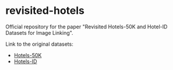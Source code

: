 # revisited-hotels
Official repository for the paper "Revisited Hotels-50K and Hotel-ID Datasets for Image Linking". 

Link to the original datasets:

 - [Hotels-50K](https://github.com/GWUvision/Hotels-50K)
 - [Hotels-ID](https://www.kaggle.com/c/hotel-id-2021-fgvc8)
